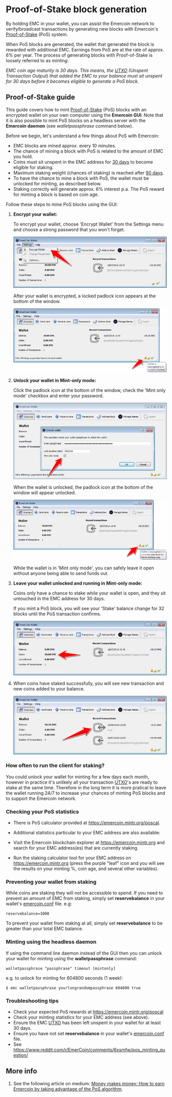 # Proof-of-Stake block generation

By holding EMC in your wallet, you can assist the Emercoin network to
verify/broadcast transactions by generating new blocks with Emercoin's
<a target="_blank" rel="nofollow" href="http://en.wikipedia.org/wiki/Proof-of-stake">Proof-of-Stake</a> (PoS)
system.

When PoS blocks are generated, the wallet that generated the block is
rewarded with additional EMC. Earnings from PoS are at the rate of
approx. 6% per year. The process of generating blocks with Proof-of-Stake is loosely referred to as *minting*.

*EMC coin age maturity is 30 days. This means, the
<a target="_blank" rel="nofollow" href="https://bitcoin.org/en/glossary/unspent-transaction-output">UTXO</a> (Unspent Transaction Output) that
added the EMC to your balance must sit unspent for 30 days before it
becomes eligible to generate a PoS block.*

Proof-of-Stake guide
--------------------
This guide covers how to mint
<a target="_blank" rel="nofollow" href="http://en.wikipedia.org/wiki/Proof-of-stake">Proof-of-Stake</a> (PoS)
blocks with an encrypted wallet on your own computer using the <b>Emercoin
GUI</b>. Note that it is also possible to mint
PoS blocks on a headless server with the <b>Emercoin
daemon</b> (see *walletpassphrase* command
below).

Before we begin, let's understand a few things about PoS with Emercoin:

-   EMC blocks are mined approx. every 10 minutes.
-   The chance of mining a block with PoS is related to the amount of
    EMC you hold.
-   Coins must sit unspent in the EMC address for <u>30 days</u> to
    become eligible for staking.
-   Maximum staking weight (chances of staking) is reached after <u>90
    days</u>.
-   To have the chance to mine a block with PoS, the wallet must be
    unlocked for minting, as described below.
-   Staking correctly will generate approx. 6% interest p.a. The PoS
    reward for minting a block is based on coin age.

Follow these steps to mine PoS blocks using the GUI:

1. **Encrypt your wallet:**

    To encrypt your wallet, choose 'Encrypt Wallet' from the Settings menu
    and choose a strong password that you won't forget.

    <div class="boxOverflow">
        <img src="/images/Pos1.png" title="fig:Pos1.png">
    </div>

    After your wallet is encrypted, a locked padlock icon appears at the
    bottom of the window.

    <div class="boxOverflow">
        <img src="/images/Pos2.png" title="fig:Pos2.png">
    </div>

2. **Unlock your wallet in Mint-only mode:**

    Click the padlock icon at the bottom of the window, check the 'Mint only
    mode' checkbox and enter your password.

    <div class="boxOverflow">
        <img src="/images/Pos3.png" title="fig:Pos3.png">
    </div>

    When the wallet is unlocked, the padlock icon at the bottom of the
    window will appear unlocked.

    <div class="boxOverflow">
        <img src="/images/Pos4.png" title="fig:Pos4.png">
    </div>

    While the wallet is in 'Mint only mode', you can safely leave it open
    without anyone being able to send funds out.

3. **Leave your wallet unlocked and running in Mint-only mode:**

    Coins only have a chance to stake while your wallet is open, and they
    sit untouched in the EMC address for 30 days.

    If you mint a PoS block, you will see your 'Stake' balance change for 32
    blocks until the PoS transaction confirms.

    <div class="boxOverflow">
        <img src="/images/Pos5.png" title="fig:Pos5.png">
    </div>

4. When coins have staked successfully, you will see new transaction and
    new coins added to your balance.

    <div class="boxOverflow">
        <img src="/images/Pos6.png" title="fig:Pos6.png">
    </div>

### How often to run the client for staking?

You could unlock your wallet for minting for a few days each month,
however in practice it's unlikely all your transaction
<a target="_blank" rel="nofollow" href="https://bitcoin.org/en/glossary/unspent-transaction-output">UTXO</a>'s are
ready to stake at the same time. Therefore in the long term it is more
pratical to leave the wallet running 24/7 to increase your chances of
minting PoS blocks and to support the Emercoin network.

### Checking your PoS statistics

-   There is PoS calculator provided at
    <a target="_blank" rel="nofollow" href="https://emercoin.mintr.org/poscal">https://emercoin.mintr.org/poscal</a>.

-   Additional statistics particular to your EMC address are also
    available:

-   Visit the Emercoin blockchain explorer at
        <a target="_blank" rel="nofollow" href="https://emercoin.mintr.org">https://emercoin.mintr.org</a> and search for your EMC address(es)
        that are currently staking.
-   Run the staking calculator tool for your EMC address on <a target="_blank" rel="nofollow" href="https://emercoin.mintr.org">https://emercoin.mintr.org</a> (press the purple "leaf" icon and you will
        see the results on your minting %, coin age, and several other variables).

### Preventing your wallet from staking

While coins are staking they will not be accessible to spend. If you
need to prevent an amount of EMC from staking, simply set
**reservebalance** in your wallet's
[emercoin.conf](/en/running-emercoin/emercoin-conf.md) file. e.g:

    reservebalance=1000

To prevent your wallet from staking at all, simply set
**reservebalance** to be greater than your total EMC balance.

### Minting using the headless daemon

If using the command line daemon instead of the GUI then you can unlock
your wallet for minting using the
**walletpassphrase** command:

    walletpassphrase "passphrase" timeout [mintonly]

e.g. to unlock for minting for 604800 seconds (1 week):

    $ emc walletpassphrase yourlongrandompassphrase 604800 true

### Troubleshooting tips

-   Check your expected PoS rewards at
    <a target="_blank" rel="nofollow" href="https://emercoin.mintr.org/poscal">https://emercoin.mintr.org/poscal</a>
-   Check your minting statistics for your EMC address (see above).
-   Ensure the EMC
    <a target="_blank" rel="nofollow" href="https://bitcoin.org/en/glossary/unspent-transaction-output">UTXO</a>
    has been left unspent in your wallet for at least 30 days.
-   Ensure you have not set **reservebalance** in your wallet's
    [emercoin.conf](/en/running-emercoin/emercoin-conf.md) file.
-   See <div class="boxOverflow">
    <a target="_blank" rel="nofollow" href="https://www.reddit.com/r/EmerCoin/comments/6xsmfw/pos_minting_question/">https://www.reddit.com/r/EmerCoin/comments/6xsmfw/pos_minting_question/</a>
    </div>

More info
---------

1.  See the following article on medium: <a target="_blank" rel="nofollow" href="https://medium.com/@emer.tech/money-makes-money-e23087c6dc7d?source=rss-d2f48d13ac49------2">Money makes money: How to earn Emercoin by taking advantage of the PoS algorithm</a>.

